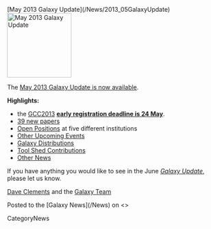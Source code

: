 <div class='newsItemHeader'>[May 2013 Galaxy Update](/News/2013_05GalaxyUpdate)</div>

<div class='right'><a href='/GalaxyUpdates/2013_05.md'><img src='/Images/Logos/GalaxyUpdate200.png' alt='May 2013 Galaxy Update' width=150 /></a></div>

The [May 2013 Galaxy Update is now available](/GalaxyUpdates/2013_05). 

**Highlights:**
* the [GCC2013](/GalaxyUpdates/2013_05.md#gcc2013) **[early registration deadline is 24 May](/Events/GCC2013/Register)**.
* [39 new papers](/GalaxyUpdates/2013_05.md#new-papers)
* [Open Positions](/GalaxyUpdates/2013_05.md#whos-hiring) at five different institutions
* [Other Upcoming Events](/GalaxyUpdates/2013_05.md#other-upcoming-events)
* [Galaxy Distributions](/GalaxyUpdates/2013_05.md#galaxy-distributions)
* [Tool Shed Contributions](/GalaxyUpdates/2013_05.md#tool-shed-contributions)
* [Other News](/GalaxyUpdates/2013_05.md#other-news)

If you have anything you would like to see in the June *[Galaxy Update](/GalaxyUpdates)*, please let us know.

[Dave Clements](/DaveClements) and the [Galaxy Team](/GalaxyTeam)

<div class='newsItemFooter'>Posted to the [Galaxy News](/News) on <<Date(2013-05-06T12:56:00Z)>></div>

CategoryNews
